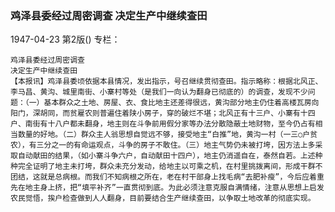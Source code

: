 ### 鸡泽县委经过周密调查  决定生产中继续查田

1947-04-23
第2版()
专栏：

    鸡泽县委经过周密调查
    决定生产中继续查田
    【本报讯】鸡泽县委顷依据本县情况，发出指示，号召继续贯彻查田。指示略称：根据北风正、李马昌、黄沟、城里南街、小寨村等处（是我们一向认为翻身已彻底的）的调查，发现不少问题：（一）基本群众之土地、房屋、衣、食比地主还差得很远，黄沟部分地主仍住着高楼瓦房向阳门，深胡同，而贫雇农则普遍住着陕小房子，穿的破烂不堪；北风正有十三户、小寨有十四户、南街有十八户都未翻身，地主则在斗争前用假分家等办法分散隐蔽土地财物，至今仍占有相当数量的好地。（二）群众主人翁思想自觉远不够，接受地主“白推”地，黄沟一村（一三○户贫农），有三分之一的有命运观点，斗争的房子不敢住。（三）地主气势仍未被打垮，因方法上多采取自动献田的结果，（如小寨斗争六户，自动献田十四户），地主仍消遥自在，泰然自若。上述种种完全证明了地主未打垮，群众未充分发动，给地主以可乘之机，在村里挑拨离间，形成干群不团结，这就是总病根。而我们不知病根之所在，老在村干部身上找毛病“去肥补瘦”，今后应着重先在地主身上挤，把“填平补齐”一直贯彻到底。为此必须注意克服自满情绪，注意从思想上启发农民觉悟，挨户检查做到人人翻身，目前要结合生产继续查田，以争取土地改革的彻底实现。
